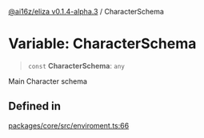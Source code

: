 [@ai16z/eliza v0.1.4-alpha.3](../index.md) / CharacterSchema

# Variable: CharacterSchema

> `const` **CharacterSchema**: `any`

Main Character schema

## Defined in

[packages/core/src/enviroment.ts:66](https://github.com/ai16z/eliza/blob/main/packages/core/src/enviroment.ts#L66)
